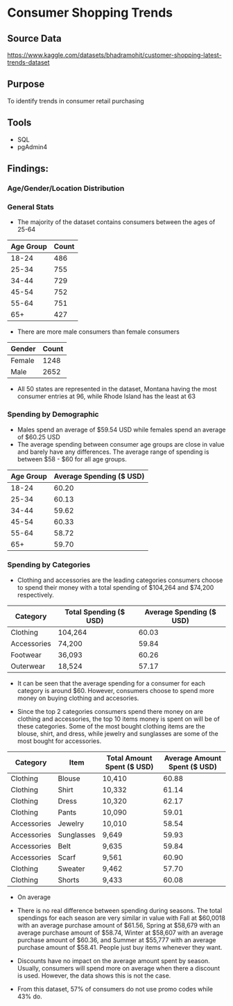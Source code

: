 # Consumer Shopping Trends
## Source Data
https://www.kaggle.com/datasets/bhadramohit/customer-shopping-latest-trends-dataset

## Purpose
To identify trends in consumer retail purchasing

## Tools
- SQL
- pgAdmin4

## Findings:

### Age/Gender/Location Distribution

### General Stats
- The majority of the dataset contains consumers between the ages of 25-64

| Age Group | Count |
|-|-|
| 18-24 | 486 |
| 25-34 | 755 |
| 34-44 | 729 |
| 45-54 | 752 |
| 55-64 | 751 |
| 65+ | 427 |

- There are more male consumers than female consumers

| Gender | Count |
|-|-|
| Female | 1248 |
| Male | 2652 |

- All 50 states are represented in the dataset, Montana having the most consumer entries at 96, while Rhode Island has the least at 63

### Spending by Demographic

- Males spend an average of $59.54 USD while females spend an average of $60.25 USD
- The average spending between consumer age groups are close in value and barely have any differences. The average range of spending is between $58 - $60 for all age groups.

| Age Group | Average Spending ($ USD) |
|-|-|
| 18-24 | 60.20 |
| 25-34 | 60.13 |
| 34-44 | 59.62 |
| 45-54 | 60.33 |
| 55-64 | 58.72 |
| 65+ | 59.70 |

### Spending by Categories

- Clothing and accessories are the leading categories consumers choose to spend their money with a total spending of $104,264 and $74,200 respectively.

| Category | Total Spending ($ USD) | Average Spending ($ USD) | 
|-|-|-|
| Clothing | 104,264 | 60.03 |
| Accessories | 74,200 | 59.84 |
| Footwear | 36,093 | 60.26 |
| Outerwear | 18,524 | 57.17 |

- It can be seen that the average spending for a consumer for each category is around $60. However, consumers choose to spend more money on buying clothing and accesories.



- Since the top 2 categories consumers spend there money on are clothing and accessories, the top 10 items money is spent on will be of these categories. Some of the most bought clothing items are the blouse, shirt, and dress, while jewelry and sunglasses are some of the most bought for accessories.
  
| Category | Item | Total Amount Spent ($ USD) | Average Amount Spent ($ USD) |
|-|-|-|-|
| Clothing | Blouse | 10,410 | 60.88 |
| Clothing | Shirt | 10,332 | 61.14 |
| Clothing | Dress | 10,320 | 62.17 |
| Clothing | Pants | 10,090 | 59.01 |
| Accessories | Jewelry | 10,010 | 58.54 |
| Accessories | Sunglasses | 9,649 | 59.93 |
| Accessories | Belt | 9,635 | 59.84 |
| Accessories | Scarf | 9,561 | 60.90 |
| Clothing | Sweater | 9,462 | 57.70 |
| Clothing | Shorts | 9,433 | 60.08 |

- On average 

- There is no real difference between spending during seasons. The total spendings for each season are very similar in value with Fall at $60,0018 with an average purchase amount of $61.56, Spring at $58,679 with an average purchase amount of $58.74, Winter at $58,607 with an average purchase amount of $60.36, and Summer at $55,777 with an average purchase amount of $58.41. People just buy items whenever they want.
  
- Discounts have no impact on the average amount spent by season. Usually, consumers will spend more on average when there a discount is used. However, the data shows this is not the case.
  
- From this dataset, 57% of consumers do not use promo codes while 43% do.



 

